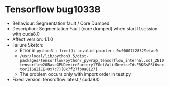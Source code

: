 # Tensorflow bug10338
- Behaviour: Segmentation fault / Core Dumped
- Description: Segmentation Fault (core dumped) when start tf.session with cuda8.0
- Affect version: 1.1.0
- Failure Sketch:
	* Error in `python3': free(): invalid pointer: 0x00007f28329efac0`
	* `/usr/local/lib/python3.5/dist-packages/tensorflow/python/_pywrap_tensorflow_internal.so(_ZN10tensorflow20BaseGPUDeviceFactory17GetValidDeviceIdsERKSsPSt6vectorIiSaIiEE+0x7c7)[0x7f27fb0a8127]`
	* The problem occurs only with import order in test.py
- Fixed version: tensroflow:latest / cuda9.0